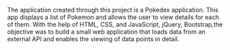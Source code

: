 The application created through this project is a Pokedex application. This app displays a list of Pokemon and allows the user to view details for each of them. 
With the help of HTML, CSS, and JavaScript, jQuery, Bootstrap,the objective was to build a small web application  that loads
data from an external API and enables the viewing of data points in detail.

